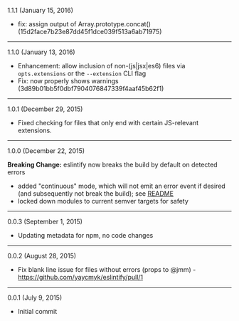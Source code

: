 1.1.1 (January 15, 2016)

- fix: assign output of Array.prototype.concat() (15d2face7b23e87dd45f1dce039f513a6ab71975)

---

1.1.0 (January 13, 2016)

- Enhancement: allow inclusion of non-(js|jsx|es6) files via `opts.extensions` or the `--extension` CLI flag
- Fix: now properly shows warnings (3d89b01bb5f0dbf7904076847339f4aaf45b62f1)

---

1.0.1 (December 29, 2015)

- Fixed checking for files that only end with certain JS-relevant extensions.

---

1.0.0 (December 22, 2015)

__Breaking Change:__ eslintify now breaks the build by default on detected errors

- added "continuous" mode, which will not emit an error event if desired (and subsequently not break the build); see [README](README.md)
- locked down modules to current semver targets for safety

---

0.0.3 (September 1, 2015)

- Updating metadata for npm, no code changes

---

0.0.2 (August 28, 2015)

- Fix blank line issue for files without errors (props to @jmm) - https://github.com/yaycmyk/eslintify/pull/1

---

0.0.1 (July 9, 2015)

- Initial commit
